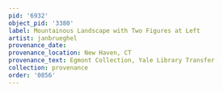 ```yaml
---
pid: '6932'
object_pid: '3380'
label: Mountainous Landscape with Two Figures at Left
artist: janbrueghel
provenance_date:
provenance_location: New Haven, CT
provenance_text: Egmont Collection, Yale Library Transfer
collection: provenance
order: '0856'
---
```

